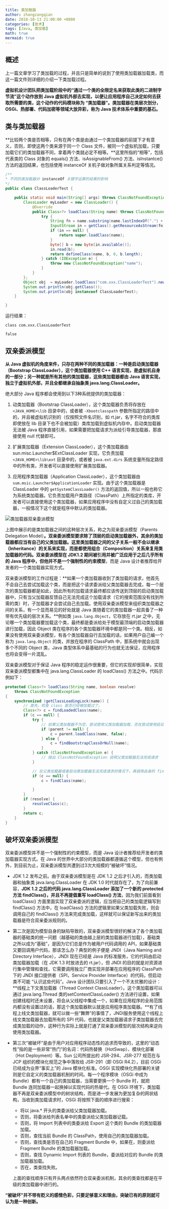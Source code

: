 ```yaml
---
title: 类加载器
author: zhangzangqian
date: 2018-10-13 21:00:00 +0800
categories: [技术]
tags: [Java, 类加载]
math: true
mermaid: true
---
```


## 概述

上一篇文章学习了类加载的过程，并且只是简单的说到了使用类加载器加载类，而这一篇文件则详细的介绍一下类加载过程。

**虚拟机设计团队把类加载阶段中的“通过一个类的全限定名来获取此类的二进制字节流”这个动作放到 Java 虚拟机外部去实现，以便让应用程序自己决定如何去获取所需要的类，这个动作的代码模块称为 “类加载器”。类加载器在类层次划分，OSGi、热部署、代码加密等领域大放异彩，称为 Java 技术体系中重要的基石。**

## 类与类加载器

**比较两个类是否相等，只有在两个类是由通过一个类加载器的前提下才有意义，否则，即使这两个类来源于同一个 Class 文件，被同一个虚拟机加载，只要加载它们的类加载器不同，拿着两个类就必定不相等。**这里所指的“相等”，包括代表类的 Class 对象的 equals() 方法、isAssignableFrom() 方法、isInstantce() 方法的返回结果，也包括使用 instanceOf 关机子做对象所属关系判定等情况。

```java
/**
* 不同的类加载器对 instanceOf 关键字运算的结果的影响
*/ 
public class ClassLoaderTest {

    public static void main(String[] args) throws ClassNotFoundException, IllegalAccessException, InstantiationException {
        ClassLoader myLoader = new ClassLoader() {
            @Override
            public Class<?> loadClass(String name) throws ClassNotFoundException {
                try {
                    String fn = name.substring(name.lastIndexOf(".") + 1) + ".class";
                    InputStream in = getClass().getResourceAsStream(fn);
                    if (in == null) {
                        return super.loadClass(name);
                    }
                    byte[] b = new byte[in.available()];
                    in.read(b);
                    return defineClass(name, b, 0, b.length);
                } catch (IOException e) {
                    throw new ClassNotFoundException("name");
                }
            }
        };
        Object obj  = myLoader.loadClass("com.xxx.ClassLoaderTest").newInstance();
        System.out.println(obj.getClass());
        System.out.println(obj instanceof ClassLoaderTest);
    }

}
```

运行结果：

```console
class com.xxx.ClassLoaderTest

false
```

## 双亲委派模型

**从 Java 虚拟机的角度来件，只存在两种不同的类加载器：一种是启动类加载器（Bootstrap ClassLoader），这个类加载器使用 C++ 语言实现，是虚拟机自身的一部分；另一种就是所有其他的类加载器，这些类加载器都由 Java 语言实现，独立于虚拟机外部，并且全都继承自抽象类 java.lang.ClassLoader。**

绝大部分 Java 程序都会使用到以下3种系统提供的类加载器：

1. 动类加载器（Bootstrap ClassLoader），这个类加载器负责将存放在 `<JAVA_HOME>\lib` 目录中的，或者被 `-Xbootclasspath` 参数所指定的路径中的，并且被虚拟机识别的（仅按照文件名识别，如 rt.jar，名字不符合的类库即使放在 lib 目录下也不会被加载）类库加载到虚拟机内存中。启动类加载器无法被 Java 程序直接引用，如果需要把加载请求为派给引导类加载器，那直接使用 null 代替即可。

2. 扩展类加载器（Extension ClassLoader），这个类加载器由 sun.misc.Launcher$ExtClassLoader 实现，它负责加载 `<JAVA_HOME>\lib\ext` 目录中的，或者被 `java.ext.dirs` 系统变量所指定路径中的所有类，开发者可以直接使用扩展类加载器。

3. 应用程序类加载器（Application ClassLoader），这个类加载器由 `sum.msic.Launcher$ApplicationLoader` 实现。由于这个类加载器是 ClassLoader 中的 `getSystemClassLoader()` 方法的返回值，所以一般也称它为系统类加载器。它负责加载用户类路径（ClassPath）上所指定的类库，开发者可以直接使用这个类加载器，如果应用程序中没有自定义过自己的类加载器，一般情况下这个就是程序中默认的类加载器。


![类加载器双亲委派模型](/assets/img/parents-delegation-model.jpeg)

上图中展示的是类加载器之间的这种层次关系，称之为双亲委派模型（Parents Delegation Model）**。双亲委派模型要求除了顶层的启动类加载器外，其余的类加载器都应当有自己的父类加载器。这里类加载器之间的父子关系一般不会以继承（Inheritance）的关系来实现，而是都使用组合（Composition）关系来复用类加载器的代码。**双亲委派模型在 JDK1.2 期间被引用并被广泛应用于之后几乎所有的 Java 程序中，但他并**不是一个强制性的约束模型**，而是 Java 设计者推荐给开发者的一个类加载器实现方式。

双亲委派模型的工作过程是：**如果一个类加载器收到了类加载的请求，他首先不会自己去尝试加载这个类，而是把这个请求委派给父类加载器去完成，每一个层次的类加载器都是如此，因此所有的加载请求最终都应该传送到顶层的启动类加载器中，只有当父加载器反馈自己无法完成这个加载请求（它的搜索范围没有找到所需的类）时，子加载器才会尝试自己去加载。使用双亲委派模型来组织类加载器之间的关系，有一个显而易见的好处就是 Java 类随着它的类加载器一起具备了一种带有优先级的层次关系。**例如类 `java.lang.Object`，它存放在 rt.jar 之中，无论哪一个类加载器要加载这个类，最终都是委派给处于模型最顶端的启动类加载器进行加载，因此 Object 类在程序的各个类加载器环境中都是同一个类。相反，如果没有使用双亲委派模型，有各个类加载器自行去加载的话，如果用户自己编一个称为 `java.lang.Object` 的类，并放在程序的 ClassPath 中，那系统中就会出现多个不同的 Object 类，Java 类型体系中最基础的行为也就无法保证，应用程序也将会变得一片混乱。

双亲委派模型对于保证 Java 程序的稳定运作很重要，但它的实现却很简单，实现双亲委派模型都集中在 java.lang.ClassLoader 的 loadClass() 方法之中。代码示例如下：

```java
protected Class<?> loadClass(String name, boolean resolve)
    throws ClassNotFoundException
{
    synchronized (getClassLoadingLock(name)) {
        // 首先，检查 class 是否已经被加载过了。
        Class<?> c = findLoadedClass(name);
        if (c == null) {
            try {
                // 如果父类加载器不为空，尝试使用父类加载器加载，否在尝试使用启动类加载器加载。
                if (parent != null) {
                    c = parent.loadClass(name, false);
                } else {
                    c = findBootstrapClassOrNull(name);
                }
            } catch (ClassNotFoundException e) {
                // 抛出 ClassNotFoundException 说明父类加载器无法完成请求
            }

            // 在父类加载器或者启动类加载器无法完成请求的情况下，再调用自身的 findClass 来进行加载请求。
            if (c == null) {
                c = findClass(name);

            }
        }
        if (resolve) {
            resolveClass(c);
        }
        return c;
    }
}
```

## 破坏双亲委派模型

双亲委派模型并不是一个强制性的约束模型，而是 Java 设计者推荐给开发者的类加载器实现方式。在 Java 的世界中大部分的类加载器都遵循这个模型，但也有例外，到目前为止，双亲委派模型共遭到过3次大规模的“被破坏”情况。

- JDK 1.2 发布之前。由于双亲委派模型是在 JDK 1.2 之后才引入的，而类加载器和抽象类 java.lang.ClassLoader 在 JDK 1.0 时代就存在了，为了向前兼容，**JDK 1.2 之后的代码 java.lang.ClassLoader 添加了一个新的 protected 方法 findClass()，并且不再提倡重写 loadClass() 方法**，因为我们前面看到 loadClass() 方面里面实现了双亲委派的逻辑，应当把自己的类加载逻辑写到 findClass() 方法中，在 loadClass() 方法的逻辑里如果父类加载失败，则会调用自己的 findClass() 方法来完成类加载，这样就可以保证新写出来的类加载器是符合双亲委派规则的。

- 第二次是因为模型自身的缺陷导致的，双亲委派模型很好的解决了各个类加载器的基础类的统一问题（越基础的类由越上层的类加载器进行加载），基础类之所以成为“基础”，是因为它们总是作为被用户代码调用的 API，如果基础类又要回调用户代码，那该怎么办？典型的例子便是 JNDI（Java Naming and Directory Interface），JNDI 现在已经是 Java 的标准服务，它的代码由启动类加载器加载（在 JDK 1.3 时放进去的 rt.jar），但 JNDI 的目的就是对资源进行集中管理和查找，它需要调用独立厂商实现并部署在应用程序的 ClassPath 下的 JNDI 接口提供者（SPI，Service Provider Interface）的代码，但启动类不可能 “认识这些代码”。Java 设计团队只要引入了一个不太优雅的设计：**线程上下文类加载器（Thread Context ClassLoader）。这个类加载器可以通过 java.lang.Thread 类的setContextClassLoader() 方法进行设置，如果创建线程时还未设置，将会从父线程中集成一个，如果在应用程序的全局范围内都没有设置过的话，那这个类加载器默认就是应用程序类加载器。**有了线程上线文类加载器，就可以做一些“舞弊”的事情了，JNDI服务使用这个线程上线文类加载器去加载所有的 SPI 代码，也就是父类加载器请求子类加载器去完成类加载的动作，这种行为实际上就是打通了双亲委派模型的层次结构来逆向使用类加载器。

- 第三次“被破坏”是由于用户对应用程序动态性的追求而导致的，这里的“动态性”指的是一些非常“热门”的名词：代码热替换（HotSwap）、模块化部署（Hot Deployment）等。Sun 公司所提出的 JSR-294、JSR-277 规范在与 JCP 组织的模块化规范之争中落败给 JSR-291（即 OSGi R4.2），目前 OSGi 已经成为业界“事实上”的 Java 模块化标准。OSGi 实现模块化热部署的关键则是它自定义的类加载器机制的时间。每一个程序模块（OSGi 中成为 Bundle）都有一个自己的类加载器，当需要更换一个 Bundle 时，就把 Bundle 连同加载器一起换掉以实现代码的热替代。在 OSGi 环境下，类加载器不再是双亲委派模型中的树状结构，而是进一步发展为更加复杂的网状结构，当收到类加载请求时，OSGi 将按照下面的顺序进行搜索：

    - 将以 java.* 开头的类委派给父类加载器加载。
    - 否则，将委派给列表名单中的类委派给父类加载器记载。
    - 否则，将 Import 列表中的类委派给 Export 这个类的 Bundle 的类加载器加载。
    - 否则，查找当前 Bundle 的 ClassPath，使用自己的类加载器加载。
    - 否则，查找类是否在自己的 Fragment Bundle 中，如果在，则委派给 Fragment Bundle 的类加载器加载。
    - 否则，查找 Dynamic Import 列表的 Bundle，委派给对应的 Bundle 的类加载器加载。
    - 否在，类查找失败。

    上面的查找顺序只有开头两点依然符合双亲委派机制，其余的类查找都是在平级的类加载器中进行的。

**“被破坏”并不带有贬义的感情色彩，只要足够意义和理由，突破已有的原则就可认为是一种创新。**